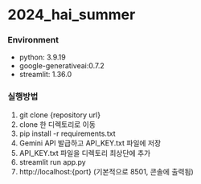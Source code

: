 # 2024_hai_summer

### Environment
- python: 3.9.19
- google-generativeai:0.7.2
- streamlit: 1.36.0

### 실행방법
1. git clone {repository url}
2. clone 한 디렉토리로 이동
3. pip install -r requirements.txt
4. Gemini API 발급하고 API_KEY.txt 파일에 저장
5. API_KEY.txt 파일을 디렉토리 최상단에 추가
6. streamlit run app.py
7. http://localhost:{port} (기본적으로 8501, 콘솔에 출력됨)